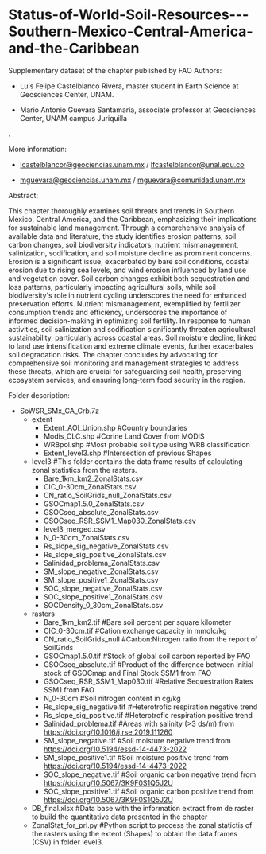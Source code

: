 # Status-of-World-Soil-Resources---Southern-Mexico-Central-America-and-the-Caribbean
Supplementary dataset of the chapter published by FAO
Authors:

- Luis Felipe Castelblanco Rivera, master student in Earth Science at Geosciences Center, UNAM.

- Mario Antonio Guevara Santamaría, associate professor at Geosciences Center, UNAM campus Juriquilla 

.

More information:

- lcastelblancor@geociencias.unam.mx / lfcastelblancor@unal.edu.co

- mguevara@geociencias.unam.mx / mguevara@comunidad.unam.mx

Abstract:

This chapter thoroughly examines soil threats and trends in Southern Mexico, Central America, and the Caribbean, emphasizing their implications for sustainable land management. Through a comprehensive analysis of available data and literature, the study identifies erosion patterns, soil carbon changes, soil biodiversity indicators, nutrient mismanagement, salinization, sodification, and soil moisture decline as prominent concerns. Erosion is a significant issue, exacerbated by bare soil conditions, coastal erosion due to rising sea levels, and wind erosion influenced by land use and vegetation cover. Soil carbon changes exhibit both sequestration and loss patterns, particularly impacting agricultural soils, while soil biodiversity's role in nutrient cycling underscores the need for enhanced preservation efforts. Nutrient mismanagement, exemplified by fertilizer consumption trends and efficiency, underscores the importance of informed decision-making in optimizing soil fertility. In response to human activities, soil salinization and sodification significantly threaten agricultural sustainability, particularly across coastal areas. Soil moisture decline, linked to land use intensification and extreme climate events, further exacerbates soil degradation risks. The chapter concludes by advocating for comprehensive soil monitoring and management strategies to address these threats, which are crucial for safeguarding soil health, preserving ecosystem services, and ensuring long-term food security in the region.

Folder description:

- SoWSR_SMx_CA_Crb.7z
	- extent
		- Extent_AOI_Union.shp 				#Country boundaries
		- Modis_CLC.shp 				#Corine Land Cover from MODIS
		- WRBpol.shp 					#Most probable soil type using WRB classification
		- Extent_level3.shp 				#Intersection of previous Shapes
	- level3 						#This folder contains the data frame results of calculating zonal statistics from the rasters.
		- Bare_1km_km2_ZonalStats.csv 			
		- CIC_0-30cm_ZonalStats.csv 			
		- CN_ratio_SoilGrids_null_ZonalStats.csv 	
		- GSOCmap1.5.0_ZonalStats.csv 			
		- GSOCseq_absolute_ZonalStats.csv 
		- GSOCseq_RSR_SSM1_Map030_ZonalStats.csv
		- level3_merged.csv
		- N_0-30cm_ZonalStats.csv
		- Rs_slope_sig_negative_ZonalStats.csv
		- Rs_slope_sig_positive_ZonalStats.csv
		- Salinidad_problema_ZonalStats.csv
		- SM_slope_negative_ZonalStats.csv
		- SM_slope_positive1_ZonalStats.csv
		- SOC_slope_negative_ZonalStats.csv
		- SOC_slope_positive1_ZonalStats.csv
		- SOCDensity_0_30cm_ZonalStats.csv
	- rasters
		- Bare_1km_km2.tif				#Bare soil percent per square kilometer
		- CIC_0-30cm.tif				#Cation exchange capacity in mmolc/kg
		- CN_ratio_SoilGrids_null			#Carbon:Nitrogen ratio from the report of SoilGrids
		- GSOCmap1.5.0.tif				#Stock of global soil carbon reported by FAO 
		- GSOCseq_absolute.tif				#Product of the difference between initial stock of GSOCmap and Final Stock SSM1 from FAO 
		- GSOCseq_RSR_SSM1_Map030.tif			#Relative Sequestration Rates SSM1 from FAO
		- N_0-30cm					#Soil nitrogen content in cg/kg
		- Rs_slope_sig_negative.tif			#Heterotrofic respiration negative trend
		- Rs_slope_sig_positive.tif			#Heterotrofic respiration positive trend
		- Salinidad_problema.tif			#Areas with salinity (>3 ds/m) from https://doi.org/10.1016/j.rse.2019.111260
		- SM_slope_negative.tif				#Soil moisture negative trend from https://doi.org/10.5194/essd-14-4473-2022
		- SM_slope_positive1.tif			#Soil moisture positive trend from https://doi.org/10.5194/essd-14-4473-2022
		- SOC_slope_negative.tif			#Soil organic carbon negative trend from https://doi.org/10.5067/3K9F0S1Q5J2U
		- SOC_slope_positive1.tif			#Soil organic carbon positive trend from https://doi.org/10.5067/3K9F0S1Q5J2U
	- DB_final.xlsx 					#Data base with the information extract from de raster to build the quantitative data presented in the chapter
	- ZonalStat_for_prl.py 					#Python script to process the zonal statictis of the rasters using the extent (Shapes) to obtain the data frames (CSV) in folder level3.
